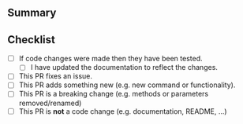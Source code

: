 ## Summary

<!-- What is this pull request for? Does it fix any issues? -->

## Checklist

<!-- Put an x inside [ ] to check it, like so: [x] -->

- [ ] If code changes were made then they have been tested.
    - [ ] I have updated the documentation to reflect the changes.
- [ ] This PR fixes an issue.
- [ ] This PR adds something new (e.g. new command or functionality).
- [ ] This PR is a breaking change (e.g. methods or parameters removed/renamed)
- [ ] This PR is **not** a code change (e.g. documentation, README, ...)
